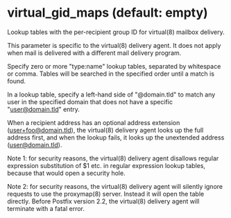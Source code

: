 # virtual_gid_maps (default: empty)

Lookup tables with the per-recipient group ID for virtual(8) mailbox
delivery.



 This parameter is specific to the virtual(8) delivery agent.
It does not apply when mail is delivered with a different mail
delivery program. 



Specify zero or more "type:name" lookup tables, separated by
whitespace or comma. Tables will be searched in the specified order
until a match is found.




In a lookup table, specify a left-hand side of "@domain.tld" to
match any user in the specified domain that does not have a specific
"user@domain.tld" entry.




When a recipient address has an optional address extension
(user+foo@domain.tld), the virtual(8) delivery agent looks up
the full address first, and when the lookup fails, it looks up the
unextended address (user@domain.tld).




Note 1: for security reasons, the virtual(8) delivery agent disallows
regular expression substitution of $1 etc. in regular expression
lookup tables, because that would open a security hole.




Note 2: for security reasons, the virtual(8) delivery agent will
silently ignore requests to use the proxymap(8) server. Instead
it will open the table directly. Before Postfix version 2.2, the
virtual(8) delivery agent will terminate with a fatal error.



